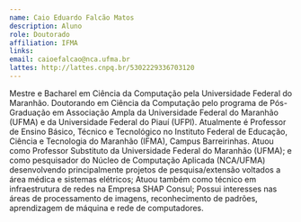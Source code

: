 ```yaml
---
name: Caio Eduardo Falcão Matos
description: Aluno
role: Doutorado
affiliation: IFMA
links:
email: caioefalcao@nca.ufma.br
lattes: http://lattes.cnpq.br/5302229336703120
---
```



Mestre e Bacharel em Ciência da Computação pela Universidade Federal do Maranhão. Doutorando em Ciência da Computação pelo programa de Pós-Graduação em Associação Ampla da Universidade Federal do Maranhão (UFMA) e da Universidade Federal do Piauí (UFPI). Atualmente é Professor de Ensino Básico, Técnico e Tecnológico no Instituto Federal de Educação, Ciência e Tecnologia do Maranhão (IFMA), Campus Barreirinhas. Atuou como Professor Substituto da Universidade Federal do Maranhão (UFMA); e como pesquisador do Núcleo de Computação Aplicada (NCA/UFMA) desenvolvendo principalmente projetos de pesquisa/extensão voltados a área médica e sistemas elétricos; Atuou também como técnico em infraestrutura de redes na Empresa SHAP Consul; Possui interesses nas áreas de processamento de imagens, reconhecimento de padrões, aprendizagem de máquina e rede de computadores.